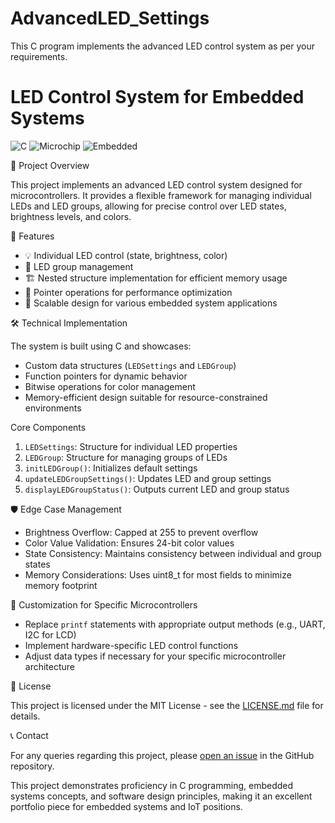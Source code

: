 # AdvancedLED_Settings
This C program implements the advanced LED control system as per your requirements. 
# LED Control System for Embedded Systems

![C](https://img.shields.io/badge/c-%2300599C.svg?style=for-the-badge&logo=c&logoColor=white)
![Microchip](https://img.shields.io/badge/Microchip-BA161C?style=for-the-badge)
![Embedded](https://img.shields.io/badge/Embedded-555555?style=for-the-badge)

📌 Project Overview

This project implements an advanced LED control system designed for microcontrollers. It provides a flexible framework for managing individual LEDs and LED groups, allowing for precise control over LED states, brightness levels, and colors.

🌟 Features

- 💡 Individual LED control (state, brightness, color)
- 🔗 LED group management
- 🏗️ Nested structure implementation for efficient memory usage
- 🚀 Pointer operations for performance optimization
- 📏 Scalable design for various embedded system applications

🛠 Technical Implementation

The system is built using C and showcases:

- Custom data structures (`LEDSettings` and `LEDGroup`)
- Function pointers for dynamic behavior
- Bitwise operations for color management
- Memory-efficient design suitable for resource-constrained environments

Core Components

1. `LEDSettings`: Structure for individual LED properties
2. `LEDGroup`: Structure for managing groups of LEDs
3. `initLEDGroup()`: Initializes default settings
4. `updateLEDGroupSettings()`: Updates LED and group settings
5. `displayLEDGroupStatus()`: Outputs current LED and group status

🛡 Edge Case Management

- Brightness Overflow: Capped at 255 to prevent overflow
- Color Value Validation: Ensures 24-bit color values
- State Consistency: Maintains consistency between individual and group states
- Memory Considerations: Uses uint8_t for most fields to minimize memory footprint


🔧 Customization for Specific Microcontrollers

- Replace `printf` statements with appropriate output methods (e.g., UART, I2C for LCD)
- Implement hardware-specific LED control functions
- Adjust data types if necessary for your specific microcontroller architecture

📜 License

This project is licensed under the MIT License - see the [LICENSE.md](LICENSE.md) file for details.

📞 Contact

For any queries regarding this project, please [open an issue](https://github.com/yourusername/led-control-system/issues) in the GitHub repository.

This project demonstrates proficiency in C programming, embedded systems concepts, and software design principles, making it an excellent portfolio piece for embedded systems and IoT positions.
